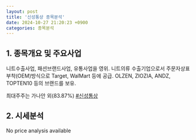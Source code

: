 ```yaml
---
layout: post
title: '신성통상 종목분석'
date: 2024-10-27 21:20:23 +0900
categories: 종목분석
---
```


## 1. 종목개요 및 주요사업

니트수출사업, 패션브랜드사업, 유통사업을 영위. 니트의류 수출기업으로서 주문자상표부착(OEM)방식으로 Target, WalMart 등에 공급. OLZEN, ZIOZIA, ANDZ, TOPTEN10 등의 브랜드를 보유. 

최대주주는 가나안 외(83.87%)
[#신성통상](#)

## 2. 시세분석

No price analysis available

